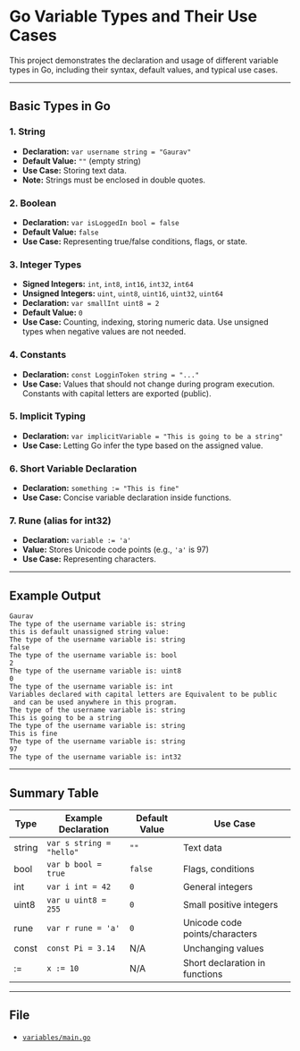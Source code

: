 # Go Variable Types and Their Use Cases

This project demonstrates the declaration and usage of different variable types in Go, including their syntax, default values, and typical use cases.

---

## Basic Types in Go

### 1. **String**

- **Declaration:** `var username string = "Gaurav"`
- **Default Value:** `""` (empty string)
- **Use Case:** Storing text data.
- **Note:** Strings must be enclosed in double quotes.

### 2. **Boolean**

- **Declaration:** `var isLoggedIn bool = false`
- **Default Value:** `false`
- **Use Case:** Representing true/false conditions, flags, or state.

### 3. **Integer Types**

- **Signed Integers:** `int`, `int8`, `int16`, `int32`, `int64`
- **Unsigned Integers:** `uint`, `uint8`, `uint16`, `uint32`, `uint64`
- **Declaration:** `var smallInt uint8 = 2`
- **Default Value:** `0`
- **Use Case:** Counting, indexing, storing numeric data. Use unsigned types when negative values are not needed.

### 4. **Constants**

- **Declaration:** `const LogginToken string = "..."`
- **Use Case:** Values that should not change during program execution. Constants with capital letters are exported (public).

### 5. **Implicit Typing**

- **Declaration:** `var implicitVariable = "This is going to be a string"`
- **Use Case:** Letting Go infer the type based on the assigned value.

### 6. **Short Variable Declaration**

- **Declaration:** `something := "This is fine"`
- **Use Case:** Concise variable declaration inside functions.

### 7. **Rune (alias for int32)**

- **Declaration:** `variable := 'a'`
- **Value:** Stores Unicode code points (e.g., `'a'` is 97)
- **Use Case:** Representing characters.

---

## Example Output

```
Gaurav
The type of the username variable is: string
this is default unassigned string value:
The type of the username variable is: string
false
The type of the username variable is: bool
2
The type of the username variable is: uint8
0
The type of the username variable is: int
Variables declared with capital letters are Equivalent to be public
 and can be used anywhere in this program.
The type of the username variable is: string
This is going to be a string
The type of the username variable is: string
This is fine
The type of the username variable is: string
97
The type of the username variable is: int32
```

---

## Summary Table

| Type   | Example Declaration      | Default Value | Use Case                       |
| ------ | ------------------------ | ------------- | ------------------------------ |
| string | `var s string = "hello"` | `""`          | Text data                      |
| bool   | `var b bool = true`      | `false`       | Flags, conditions              |
| int    | `var i int = 42`         | `0`           | General integers               |
| uint8  | `var u uint8 = 255`      | `0`           | Small positive integers        |
| rune   | `var r rune = 'a'`       | `0`           | Unicode code points/characters |
| const  | `const Pi = 3.14`        | N/A           | Unchanging values              |
| :=     | `x := 10`                | N/A           | Short declaration in functions |

---

## File

- [`variables/main.go`](variables/main.go)
